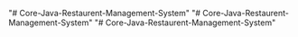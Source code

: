 "# Core-Java-Restaurent-Management-System" 
"# Core-Java-Restaurent-Management-System" 
"# Core-Java-Restaurent-Management-System" 
